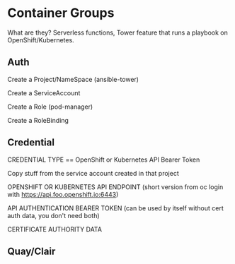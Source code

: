 # Container Groups

What are they? 
Serverless functions, Tower feature that runs a playbook on OpenShift/Kubernetes.

## Auth

Create a Project/NameSpace (ansible-tower)

Create a ServiceAccount

Create a Role (pod-manager)

Create a RoleBinding

## Credential

CREDENTIAL TYPE == OpenShift or Kubernetes API Bearer Token

Copy stuff from the service account created in that project

OPENSHIFT OR KUBERNETES API ENDPOINT (short version from oc login with https://api.foo.openshift.io:6443)

API AUTHENTICATION BEARER TOKEN (can be used by itself without cert auth data, you don't need both)

CERTIFICATE AUTHORITY DATA

## Quay/Clair









